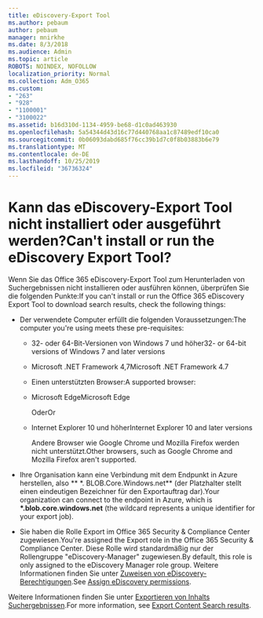 ```yaml
---
title: eDiscovery-Export Tool
ms.author: pebaum
author: pebaum
manager: mnirkhe
ms.date: 8/3/2018
ms.audience: Admin
ms.topic: article
ROBOTS: NOINDEX, NOFOLLOW
localization_priority: Normal
ms.collection: Adm_O365
ms.custom:
- "263"
- "928"
- "1100001"
- "3100022"
ms.assetid: b16d310d-1134-4959-be68-d1c0ad463930
ms.openlocfilehash: 5a54344d43d16c77d440768aa1c87489edf10ca0
ms.sourcegitcommit: 0b06093dabd685f76cc39b1d7c0f8b03883b6e79
ms.translationtype: MT
ms.contentlocale: de-DE
ms.lasthandoff: 10/25/2019
ms.locfileid: "36736324"
---
```

# <a name="cant-install-or-run-the-ediscovery-export-tool"></a><span data-ttu-id="efcd1-102">Kann das eDiscovery-Export Tool nicht installiert oder ausgeführt werden?</span><span class="sxs-lookup"><span data-stu-id="efcd1-102">Can't install or run the eDiscovery Export Tool?</span></span>

<span data-ttu-id="efcd1-103">Wenn Sie das Office 365 eDiscovery-Export Tool zum Herunterladen von Suchergebnissen nicht installieren oder ausführen können, überprüfen Sie die folgenden Punkte:</span><span class="sxs-lookup"><span data-stu-id="efcd1-103">If you can't install or run the Office 365 eDiscovery Export Tool to download search results, check the following things:</span></span>
  
- <span data-ttu-id="efcd1-104">Der verwendete Computer erfüllt die folgenden Voraussetzungen:</span><span class="sxs-lookup"><span data-stu-id="efcd1-104">The computer you're using meets these pre-requisites:</span></span>

  - <span data-ttu-id="efcd1-105">32- oder 64-Bit-Versionen von Windows 7 und höher</span><span class="sxs-lookup"><span data-stu-id="efcd1-105">32- or 64-bit versions of Windows 7 and later versions</span></span>

  - <span data-ttu-id="efcd1-106">Microsoft .NET Framework 4,7</span><span class="sxs-lookup"><span data-stu-id="efcd1-106">Microsoft .NET Framework 4.7</span></span>

  - <span data-ttu-id="efcd1-107">Einen unterstützten Browser:</span><span class="sxs-lookup"><span data-stu-id="efcd1-107">A supported browser:</span></span>

  - <span data-ttu-id="efcd1-108">Microsoft Edge</span><span class="sxs-lookup"><span data-stu-id="efcd1-108">Microsoft Edge</span></span>

    <span data-ttu-id="efcd1-109">Oder</span><span class="sxs-lookup"><span data-stu-id="efcd1-109">Or</span></span>

  - <span data-ttu-id="efcd1-110">Internet Explorer 10 und höher</span><span class="sxs-lookup"><span data-stu-id="efcd1-110">Internet Explorer 10 and later versions</span></span>

    <span data-ttu-id="efcd1-111">Andere Browser wie Google Chrome und Mozilla Firefox werden nicht unterstützt.</span><span class="sxs-lookup"><span data-stu-id="efcd1-111">Other browsers, such as Google Chrome and Mozilla Firefox aren't supported.</span></span>

- <span data-ttu-id="efcd1-112">Ihre Organisation kann eine Verbindung mit dem Endpunkt in Azure herstellen, also \*\* \*. BLOB.Core.Windows.net\*\* (der Platzhalter stellt einen eindeutigen Bezeichner für den Exportauftrag dar).</span><span class="sxs-lookup"><span data-stu-id="efcd1-112">Your organization can connect to the endpoint in Azure, which is **\*.blob.core.windows.net** (the wildcard represents a unique identifier for your export job).</span></span>

- <span data-ttu-id="efcd1-113">Sie haben die Rolle Export im Office 365 Security &amp; Compliance Center zugewiesen.</span><span class="sxs-lookup"><span data-stu-id="efcd1-113">You're assigned the Export role in the Office 365 Security &amp; Compliance Center.</span></span> <span data-ttu-id="efcd1-114">Diese Rolle wird standardmäßig nur der Rollengruppe "eDiscovery-Manager" zugewiesen.</span><span class="sxs-lookup"><span data-stu-id="efcd1-114">By default, this role is only assigned to the eDiscovery Manager role group.</span></span> <span data-ttu-id="efcd1-115">Weitere Informationen finden Sie unter [Zuweisen von eDiscovery-Berechtigungen](https://docs.microsoft.com/office365/securitycompliance/assign-ediscovery-permissions).</span><span class="sxs-lookup"><span data-stu-id="efcd1-115">See [Assign eDiscovery permissions](https://docs.microsoft.com/office365/securitycompliance/assign-ediscovery-permissions).</span></span>

<span data-ttu-id="efcd1-116">Weitere Informationen finden Sie unter [Exportieren von Inhalts Suchergebnissen](https://docs.microsoft.com/office365/securitycompliance/export-search-results).</span><span class="sxs-lookup"><span data-stu-id="efcd1-116">For more information, see [Export Content Search results](https://docs.microsoft.com/office365/securitycompliance/export-search-results).</span></span>
  